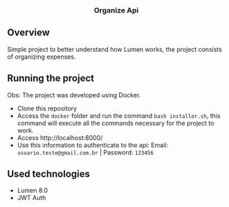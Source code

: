 <p align="center">
  <h3 align="center">Organize Api</h3>
</p>

## Overview

Simple project to better understand how Lumen works, the project consists of organizing expenses.

## Running the project

Obs: The project was developed using Docker.

- Clone this repository
- Access the `docker` folder and run the command `bash installer.sh`, this command will execute all the commands necessary for the project to work.
- Access http://localhost:8000/
- Use this information to authenticate to the api: Email: `usuario.teste@gmail.com.br` | Password: `123456`

## Used technologies

- Lumen 8.0
- JWT Auth
